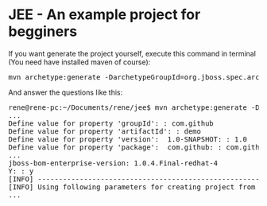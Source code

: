 # JEE - An example project for begginers

If you want generate the project yourself, execute this command in terminal (You need have installed maven of course):

<pre>
mvn archetype:generate -DarchetypeGroupId=org.jboss.spec.archetypes -DarchetypeArtifactId=jboss-javaee6-webapp-ear-blank-archetype
</pre>

And answer the questions like this:

<pre>
rene@rene-pc:~/Documents/rene/jee$ mvn archetype:generate -DarchetypeGroupId=org.jboss.spec.archetypes -DarchetypeArtifactId=jboss-javaee6-webapp-ear-blank-archetype
...
Define value for property 'groupId': : com.github
Define value for property 'artifactId': : demo
Define value for property 'version':  1.0-SNAPSHOT: : 1.0
Define value for property 'package':  com.github: : com.github.demo
...
jboss-bom-enterprise-version: 1.0.4.Final-redhat-4
Y: : y
[INFO] ----------------------------------------------------------------------------
[INFO] Using following parameters for creating project from Archetype: jboss-javaee6-webapp-ear-blank-archetype:7.1.3.Final
...
</pre>

